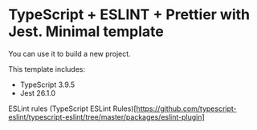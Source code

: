 # TypeScript + ESLINT + Prettier with Jest. Minimal template

You can use it to build a new project.

This template includes:
* TypeScript 3.9.5
* Jest 26.1.0

ESLint rules
(TypeScript ESLint Rules)[https://github.com/typescript-eslint/typescript-eslint/tree/master/packages/eslint-plugin]
